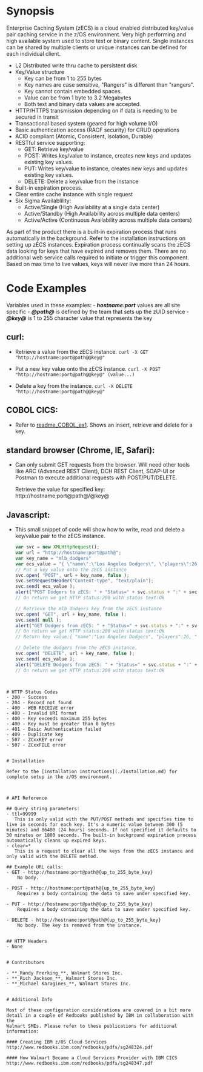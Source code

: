 # Synopsis

Enterprise Caching System (zECS) is a cloud enabled distributed key/value pair caching service in the z/OS environment. Very high performing and high available system used to store text or binary content. Single instances can be shared by multiple clients or unique instances can be defined for each individual client. 

- L2 Distributed write thru cache to persistent disk
- Key/Value structure
  - Key can be from 1 to 255 bytes
  - Key names are case sensitive, "Rangers" is different than "rangers".
  - Key cannot contain embedded spaces.
  - Value can be from 1 byte to 3.2 Megabytes
  - Both text and binary data values are accepted.
- HTTP/HTTPS transmission depending on if data is needing to be secured in transit
- Transactional based system (geared for high volume I/O)
- Basic authentication access (RACF security) for CRUD operations
- ACID compliant (Atomic, Consistent, Isolation, Durable)
- RESTful service supporting:
  - GET:    Retrieve key/value
  - POST:   Writes key/value to instance, creates new keys and updates existing key values.
  - PUT:    Writes key/value to instance, creates new keys and updates existing key values.
  - DELETE: Delete a key/value from the instance
- Built-in expiration process.
- Clear entire cache instance with single request
- Six Sigma Availablility:
  - Active/Single (High Availability at a single data center)
  - Active/Standby (High Availability across multiple data centers)
  - Active/Active (Continuous Availability across multiple data centers)
  
As part of the product there is a built-in expiration process that runs automatically in the background. Refer to the installation instructions on setting up zECS instances. Expiration process continually scans the zECS data looking for keys that have expired and removes them. There are no additional web service calls required to initiate or trigger this component. Based on max time to live values, keys will never live more than 24 hours.


# Code Examples

Variables used in these examples:
	- **_hostname:port_** values are all site specific
	- **_@path@_** is defined by the team that sets up the zUID service
	- **_@key@_** is 1 to 255 character value that represents the key

## curl:
- Retrieve a value from the zECS instance.
```curl -X GET "http://hostname:port@path@@key@"```
	
- Put a new key value onto the zECS instance.
```curl -X POST "http://hostname:port@path@@key@" (value...)```
	
- Delete a key from the instance.
```curl -X DELETE "http://hostname:port@path@@key@"```
	
## COBOL CICS:
- Refer to [readme_COBOL_ex1](https://github.com/wamasoz/ECS/blob/master/readme_COBOL_ex1.md). Shows an insert, retrieve and delete for a key.
	
## standard browser (Chrome, IE, Safari):
- Can only submit GET requests from the browser. Will need other tools like ARC (Advanced REST Client), DCH REST Client, SOAP-UI or Postman to execute additional requests with POST/PUT/DELETE.
	
	Retrieve the value for specified key:
	http://hostname:port@path@/@key@
	
## Javascript:
- This small snippet of code will show how to write, read and delete a key/value pair to the zECS instance.
	
    ```javascript
	var svc = new XMLHttpRequest();
	var url = "http://hostname:port@path@";
	var key_name = "mlb_dodgers"
	var ecs_value = "{ \"name\":\"Los Angeles Dodgers\", \"players\":26, \"salaries\":248606156, \"won_world_series\" : true }";
	// Put a key value onto the zECS instance
	svc.open( "POST", url + key_name, false );
	svc.setRequestHeader("Content-type", "text/plain");
	svc.send( ecs_value );
	alert("POST Dodgers to zECS: " + "Status=" + svc.status + ":" + svc.statusText + "\nResponse=" + svc.responseText );
	// On return we get HTTP status:200 with status text:Ok
	
	// Retrieve the mlb_dodgers key from the zECS instance
	svc.open( "GET", url + key_name, false );
	svc.send( null );
	alert("GET Dodgers from zECS: " + "Status=" + svc.status + ":" + svc.statusText + "\nResponse=" + svc.responseText );
	// On return we get HTTP status:200 with status text:Ok
	// Return key value:{ "name":"Los Angeles Dodgers", "players":26, "salaries":248606156, "won_world_series" : true }
	
	// Delete the dodgers from the zECS instance.
	svc.open( "DELETE", url + key_name, false );
	svc.send( ecs_value );
	alert("DELETE Dodgers from zECS: " + "Status=" + svc.status + ":" + svc.statusText + "\nResponse=" + svc.responseText );
	// On return we get HTTP status:200 with status text:Ok
```


# HTTP Status Codes
- 200 - Success
- 204 - Record not found
- 400 - WEB RECEIVE error
- 400 - Invalid URI format
- 400 - Key exceeds maximum 255 bytes
- 400 - Key must be greater than 0 bytes
- 401 - Basic Authentication failed
- 409 - Duplicate key
- 507 - ZCxxKEY error
- 507 - ZCxxFILE error
    

# Installation

Refer to the [installation instructions](./Installation.md) for complete setup in the z/OS environment.



# API Reference

## Query string parameters:
- ttl=99999
   This is only valid with the PUT/POST methods and specifies time to live in seconds for each key. It's a numeric value between 300 (5 minutes) and 86400 (24 hours) seconds. If not specified it defaults to 30 minutes or 1800 seconds. The built-in background expiration process automatically cleans up expired keys. 
- clear=*
   This is a request to clear all the keys from the zECS instance and only valid with the DELETE method.

## Example URL calls:
- GET - http://hostname:port@path@{up_to_255_byte_key}
	No body.
	
- POST - http://hostname:port@path@{up_to_255_byte_key}
	Requires a body containing the data to save under specified key.
	
- PUT - http://hostname:port@path@{up_to_255_byte_key}
	Requires a body containing the data to save under specified key.

- DELETE - http://hostname:port@path@{up_to_255_byte_key}
	No body. The key is removed from the instance.

	
## HTTP Headers
- None


# Contributors

- **_Randy Frerking_**,	Walmart Stores Inc.
- **_Rich Jackson_**, Walmart Stores Inc.
- **_Michael Karagines_**, Walmart Stores Inc.


# Additional Info

Most of these configuration considerations are covered in a bit more detail in a couple of Redbooks published by IBM in collaboration with the 
Walmart SMEs. Please refer to these publications for additional information:

#### Creating IBM z/OS Cloud Services
http://www.redbooks.ibm.com/redbooks/pdfs/sg248324.pdf

#### How Walmart Became a Cloud Services Provider with IBM CICS 
http://www.redbooks.ibm.com/redbooks/pdfs/sg248347.pdf

